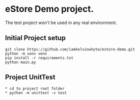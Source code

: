 # eStore Demo project.

The test project won't be used in any real environment.

## Initial Project setup

    git clone https://github.com/iamkelvinwhyte/estore-demo.git
    python -m venv venv
    pip install -r requirements.txt
    python main.py 


##  Project UnitTest 
    * cd to project root folder 
    * python -m unittest -v test

